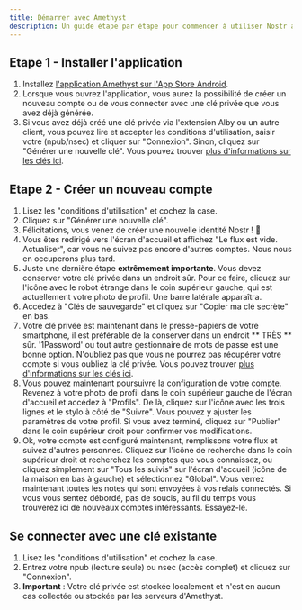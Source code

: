 ```yaml
---
title: Démarrer avec Amethyst
description: Un guide étape par étape pour commencer à utiliser Nostr avec le client Amethyst Android.
---
```


## Etape 1 - Installer l'application

1. Installez [l'application Amethyst sur l'App Store Android](https://play.google.com/store/apps/details?id=com.vitorpamplona.amethyst).
1. Lorsque vous ouvrez l'application, vous aurez la possibilité de créer un nouveau compte ou de vous connecter avec une clé privée que vous avez déjà générée.
1. Si vous avez déjà créé une clé privée via l'extension Alby ou un autre client, vous pouvez lire et accepter les conditions d'utilisation, saisir votre (npub/nsec) et cliquer sur "Connexion". Sinon, cliquez sur "Générer une nouvelle clé". Vous pouvez trouver [plus d'informations sur les clés ici](/fr/get-started#understanding-keys).

## Etape 2 - Créer un nouveau compte

1. Lisez les "conditions d'utilisation" et cochez la case.
1. Cliquez sur "Générer une nouvelle clé".
1. Félicitations, vous venez de créer une nouvelle identité Nostr ! 🤙
1. Vous êtes redirigé vers l'écran d'accueil et affichez "Le flux est vide. Actualiser", car vous ne suivez pas encore d'autres comptes. Nous nous en occuperons plus tard.
1. Juste une dernière étape **extrêmement importante**. Vous devez conserver votre clé privée dans un endroit sûr. Pour ce faire, cliquez sur l'icône avec le robot étrange dans le coin supérieur gauche, qui est actuellement votre photo de profil. Une barre latérale apparaîtra.
1. Accédez à "Clés de sauvegarde" et cliquez sur "Copier ma clé secrète" en bas.
1. Votre clé privée est maintenant dans le presse-papiers de votre smartphone, il est préférable de la conserver dans un endroit ** TRÈS ** sûr. '1Password' ou tout autre gestionnaire de mots de passe est une bonne option. N'oubliez pas que vous ne pourrez pas récupérer votre compte si vous oubliez la clé privée. Vous pouvez trouver [plus d'informations sur les clés ici](/fr/get-started#understanding-keys).
1. Vous pouvez maintenant poursuivre la configuration de votre compte. Revenez à votre photo de profil dans le coin supérieur gauche de l'écran d'accueil et accédez à "Profils". De là, cliquez sur l'icône avec les trois lignes et le stylo à côté de "Suivre". Vous pouvez y ajuster les paramètres de votre profil. Si vous avez terminé, cliquez sur "Publier" dans le coin supérieur droit pour confirmer vos modifications.
1. Ok, votre compte est configuré maintenant, remplissons votre flux et suivez d'autres personnes. Cliquez sur l'icône de recherche dans le coin supérieur droit et recherchez les comptes que vous connaissez, ou cliquez simplement sur "Tous les suivis" sur l'écran d'accueil (icône de la maison en bas à gauche) et sélectionnez "Global". Vous verrez maintenant toutes les notes qui sont envoyées à vos relais connectés. Si vous vous sentez débordé, pas de soucis, au fil du temps vous trouverez ici de nouveaux comptes intéressants. Essayez-le.

## Se connecter avec une clé existante

1. Lisez les "conditions d'utilisation" et cochez la case.
1. Entrez votre npub (lecture seule) ou nsec (accès complet) et cliquez sur "Connexion".
1. **Important** : Votre clé privée est stockée localement et n'est en aucun cas collectée ou stockée par les serveurs d'Amethyst.
